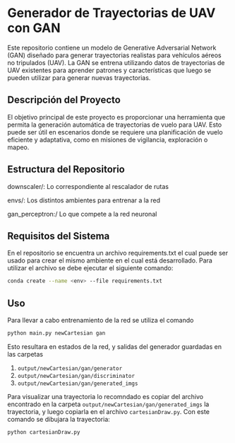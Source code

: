 # Generador de Trayectorias de UAV con GAN
Este repositorio contiene un modelo de Generative Adversarial Network (GAN) diseñado para generar trayectorias realistas para vehículos aéreos no tripulados (UAV). La GAN se entrena utilizando datos de trayectorias de UAV existentes para aprender patrones y características que luego se pueden utilizar para generar nuevas trayectorias.

## Descripción del Proyecto
El objetivo principal de este proyecto es proporcionar una herramienta que permita la generación automática de trayectorias de vuelo para UAV. Esto puede ser útil en escenarios donde se requiere una planificación de vuelo eficiente y adaptativa, como en misiones de vigilancia, exploración o mapeo.

## Estructura del Repositorio
downscaler/: Lo correspondiente al rescalador de rutas

envs/: Los distintos ambientes para entrenar a la red

gan_perceptron:/ Lo que compete a la red neuronal

## Requisitos del Sistema
En el repositorio se encuentra un archivo requirements.txt el cual puede ser usado para crear el mismo ambiente en el cual está desarrollado. Para utilizar el archivo se debe ejecutar el siguiente comando:
```bash
conda create --name <env> --file requirements.txt
```
## Uso
Para llevar a cabo entrenamiento de la red se utiliza el comando
```bash
python main.py newCartesian gan
```
Esto resultara en estados de la red, y salidas del generador guardadas en las carpetas 
1. `output/newCartesian/gan/generator` 
2. `output/newCartesian/gan/discriminator`
3. `output/newCartesian/gan/generated_imgs`

Para visualizar una trayectoria lo recomndado es copiar del archivo encontrado en la carpeta `output/newCartesian/gan/generated_imgs` la trayectoria, y luego copiarla en el archivo `cartesianDraw.py`. Con este comando se dibujara la trayectoria:
```bash
python cartesianDraw.py
``` 
